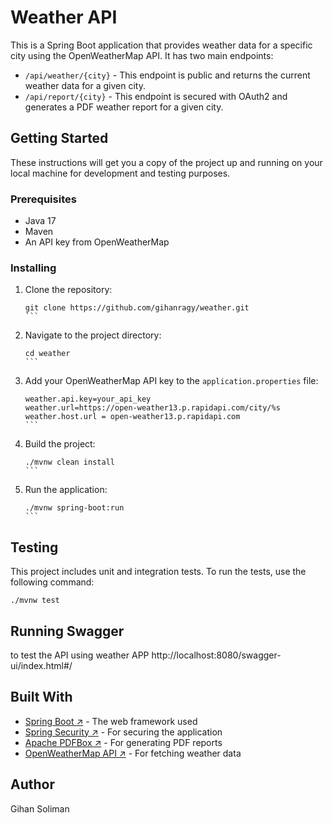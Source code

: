 # Weather API

This is a Spring Boot application that provides weather data for a specific city using the OpenWeatherMap API. It has
two main endpoints:

- `/api/weather/{city}` - This endpoint is public and returns the current weather data for a given city.
- `/api/report/{city}` - This endpoint is secured with OAuth2 and generates a PDF weather report for a given city.

## Getting Started

These instructions will get you a copy of the project up and running on your local machine for development and testing
purposes.

### Prerequisites

- Java 17
- Maven
- An API key from OpenWeatherMap

### Installing

1. Clone the repository:
   ````
   git clone https://github.com/gihanragy/weather.git
   ```
2. Navigate to the project directory:
   ````
   cd weather
   ```
3. Add your OpenWeatherMap API key to the `application.properties` file:
   ````
   weather.api.key=your_api_key
   weather.url=https://open-weather13.p.rapidapi.com/city/%s
   weather.host.url = open-weather13.p.rapidapi.com
   ```
4. Build the project:
   ````
   ./mvnw clean install
   ```
5. Run the application:
   ````
   ./mvnw spring-boot:run
   ```

## Testing

This project includes unit and integration tests. To run the tests, use the following command:

```
./mvnw test
```
## Running Swagger
to test the API using weather APP
http://localhost:8080/swagger-ui/index.html#/


## Built With

- [Spring Boot ↗](https://spring.io/projects/spring-boot) - The web framework used
- [Spring Security ↗](https://spring.io/projects/spring-security) - For securing the application
- [Apache PDFBox ↗](https://pdfbox.apache.org/) - For generating PDF reports
- [OpenWeatherMap API ↗](https://openweathermap.org/api) - For fetching weather data

## Author

Gihan Soliman